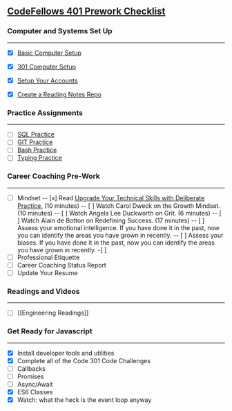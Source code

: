 ## [CodeFellows 401 Prework Checklist](https://codefellows.github.io/code-401-javascript-guide/curriculum/prework/)

### Computer and Systems Set Up
___
- [x] [Basic Computer Setup](https://codefellows.github.io/setup-guide/)
- [x] [301 Computer Setup](https://codefellows.github.io/setup-guide/code-301/)
- [x] [Setup Your Accounts](https://codefellows.github.io/common_curriculum/prework/setup-your-accounts)
- [x] [Create a Reading Notes Repo](https://codefellows.github.io/common_curriculum/prework/setup-readings)


### Practice Assignments
___
- [ ] [SQL Practice](401/SQL-practice.md)
- [ ] [GIT Practice](401/gitpractice.md)
- [ ] [Bash Practice](401/bash-practice.md)
- [ ] [Typing Practice](401/typing-practice.md)

### Career Coaching Pre-Work
--- 
- [ ] Mindset
-- [x] Read [Upgrade Your Technical Skills with Deliberate Practice.](https://web.archive.org/web/20160616225417/http://www.happybearsoftware.com/upgrade-your-technical-skills-with-deliberate-practice) (10 minutes)
-- [ ] Watch Carol Dweck on the Growth Mindset. (10 minutes)
-- [ ] Watch Angela Lee Duckworth on Grit. (6 minutes)
-- [ ] Watch Alain de Botton on Redefining Success. (17 minutes)
-- [ ] Assess your emotional intelligence. If you have done it in the past, now you can identify the areas you have grown in recently.
-- [ ] Assess your biases. If you have done it in the past, now you can identify the areas you have grown in recently.
    -[ ]
- [ ] Professional Etiquette
- [ ] Career Coaching Status Report
- [ ] Update Your Resume

### Readings and Videos
___
- [ ] [[Engineering Readings]]

### Get Ready for Javascript
___
- [x]  Install developer  tools and utilities
- [x] Complete all of the Code 301 Code Challenges
- [ ] Callbacks
- [ ] Promises
- [ ] Async/Await
- [x] ES6 Classes
- [x] Watch: what the heck is the event loop anyway